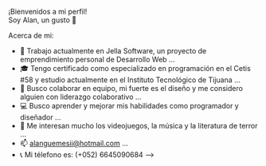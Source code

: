 ¡Bienvenidos a mi perfil! <BR>
Soy Alan, un gusto :eyes:

Acerca de mi:

- :briefcase: Trabajo actualmente en Jella Software, un proyecto de emprendimiento personal de Desarrollo Web ...
- :mortar_board: Tengo certificado como especializado en programación en el Cetis #58 y estudio actualmente en el Instituto Tecnológico de Tijuana ...
- 👯 Busco colaborar en equipo, mi fuerte es el diseño y me considero alguien con liderazgo colaborativo ...
- :computer: Busco aprender y mejorar mis habilidades como programador y diseñador ...
- 💬 Me interesan mucho los videojuegos, la música y la literatura de terror ...
- 📫 alanguemesii@hotmail.com ...
- :telephone_receiver: Mi télefono es: (+052) 6645090684
-->
